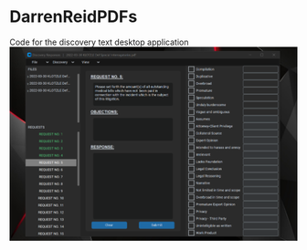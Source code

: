 # DarrenReidPDFs
Code for the discovery text desktop application
![Example Screenshot](Capture.png)
